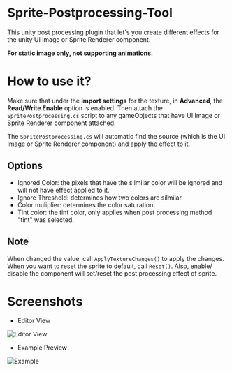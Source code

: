 # Sprite-Postprocessing-Tool

This unity post processing plugin that let's you create different effects for the unity UI image or Sprite Renderer component. 

**For static image only, not supporting animations.**

# How to use it?

Make sure that under the **import settings** for the texture, in **Advanced**, the **Read/Write Enable** option is enabled. Then attach the ```SpritePostprocessing.cs``` script to any gameObjects that have UI Image or Sprite Renderer component attached.

The ```SpritePostprocessing.cs``` will automatic find the source (which is the UI Image or Sprite Renderer component) and apply the effect to it.

## Options

- Ignored Color: the pixels that have the silmilar color will be ignored and will not have effect applied to it.
- Ignore Threshold: determines how two colors are silmilar.
- Color muliplier: determines the color saturation.
- Tint color: the tint color, only applies when post processing method "tint" was selected.

## Note

When changed the value, call ```ApplyTextureChanges()``` to apply the changes.
When you want to reset the sprite to default, call ```Reset()```.
Also, enable/ disable the component will set/reset the post processing effect of sprite.

# Screenshots

- Editor View

![Editor View](https://raw.githubusercontent.com/rozx/Sprite-Postprocessing-Tool-Unity/master/screenshots/screenshot2.PNG)

- Example Preview

![Example](https://raw.githubusercontent.com/rozx/Sprite-Postprocessing-Tool-Unity/master/screenshots/screenshot1.PNG)
